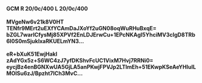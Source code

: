 #### GCM R 20/0c/400 L 20/0c/400
**MVgeNw6v21k8V0HT**<br/>**TENfr9MErt2uEXfYCAmDaJXoYf2uGN08oqWuRHuBxqE=**<br/>**bZGL7warICfysMj85XPVf2EnLDJErwCu+1EPcNKAgI5YhciMV3cIgD8TRb6I0S0mSjuklxaRKUELmYN3...**<br/><br/>
**eR+bXuK51EwjHakI**<br/>**zAdYGx5z+S6WC4zJ7yfDKShvFcUC1VixM7Hvj7RRNi0=**<br/>**eycjBz4enBGNXwUA5GjLA5anPKwjFPVJp2LTlmEh+51EKwpKSeAeYHIuILMOlSu6zJ/Bpzht7lCh3MvC...**